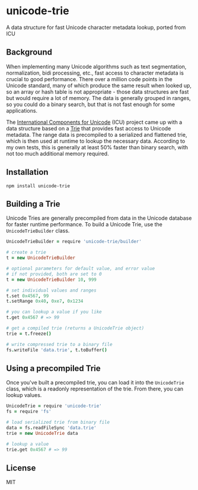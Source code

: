 # unicode-trie
A data structure for fast Unicode character metadata lookup, ported from ICU

## Background

When implementing many Unicode algorithms such as text segmentation,
normalization, bidi processing, etc., fast access to character metadata
is crucial to good performance.  There over a million code points in the
Unicode standard, many of which produce the same result when looked up,
so an array or hash table is not appropriate - those data structures are
fast but would require a lot of memory.  The data is generally
grouped in ranges, so you could do a binary search, but that is not
fast enough for some applications.

The [International Components for Unicode](http://site.icu-project.org) (ICU) project
came up with a data structure based on a [Trie](http://en.wikipedia.org/wiki/Trie) that provides fast access
to Unicode metadata.  The range data is precompiled to a serialized
and flattened trie, which is then used at runtime to lookup the necessary
data.  According to my own tests, this is generally at least 50% faster
than binary search, with not too much additional memory required.

## Installation

    npm install unicode-trie

## Building a Trie

Unicode Tries are generally precompiled from data in the Unicode database
for faster runtime performance.  To build a Unicode Trie, use the
`UnicodeTrieBuilder` class.

```coffeescript
UnicodeTrieBuilder = require 'unicode-trie/builder'

# create a trie
t = new UnicodeTrieBuilder

# optional parameters for default value, and error value
# if not provided, both are set to 0
t = new UnicodeTrieBuilder 10, 999

# set individual values and ranges
t.set 0x4567, 99
t.setRange 0x40, 0xe7, 0x1234

# you can lookup a value if you like
t.get 0x4567 # => 99

# get a compiled trie (returns a UnicodeTrie object)
trie = t.freeze()

# write compressed trie to a binary file
fs.writeFile 'data.trie', t.toBuffer()
```

## Using a precompiled Trie

Once you've built a precompiled trie, you can load it into the
`UnicodeTrie` class, which is a readonly representation of the
trie.  From there, you can lookup values.

```coffeescript
UnicodeTrie = require 'unicode-trie'
fs = require 'fs'

# load serialized trie from binary file
data = fs.readFileSync 'data.trie'
trie = new UnicodeTrie data

# lookup a value
trie.get 0x4567 # => 99
```

## License

MIT
